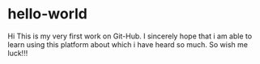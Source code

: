 # hello-world
Hi This is my very first work on Git-Hub.
I sincerely hope that i am able to learn using this platform about which i have heard so much.
So wish me luck!!!
